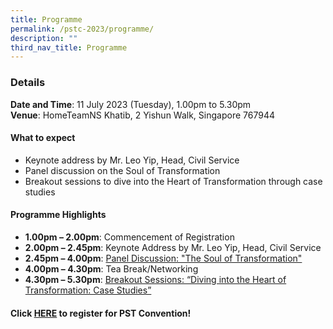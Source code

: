 ```yaml
---
title: Programme
permalink: /pstc-2023/programme/
description: ""
third_nav_title: Programme
---
```

### Details
**Date and Time**: 11 July 2023 (Tuesday), 1.00pm to 5.30pm <br>
**Venue**: HomeTeamNS Khatib, 2 Yishun Walk, Singapore 767944

#### What to expect
* Keynote address by Mr. Leo Yip, Head, Civil Service
* Panel discussion on the Soul of Transformation
* Breakout sessions to dive into the Heart of Transformation through case studies

#### Programme Highlights
*   **1.00pm – 2.00pm**: Commencement of Registration
*   **2.00pm – 2.45pm**: Keynote Address by Mr. Leo Yip, Head, Civil Service
*   **2.45pm – 4.00pm**: [Panel Discussion: "The Soul of Transformation"](https://www.publicserviceweek.gov.sg/pstc-2023/paneldiscussion/)
*   **4.00pm – 4.30pm**: Tea Break/Networking
*   **4.30pm – 5.30pm**: [Breakout Sessions: “Diving into the Heart of Transformation: Case Studies”](https://www.publicserviceweek.gov.sg/pstc-2023/breakoutsessions/)
    
#### Click [HERE](https://www.gevme.com/public-service-week-2023-43276652) to register for PST Convention!